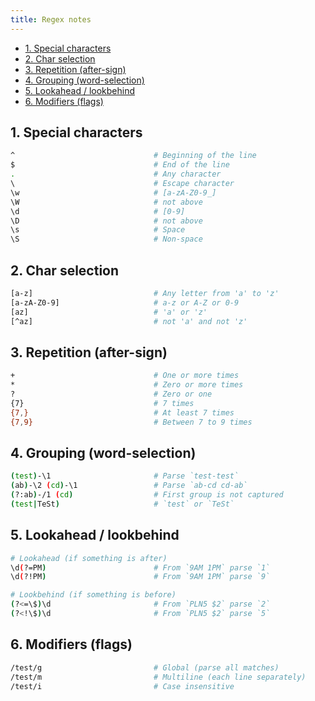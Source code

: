 ```yaml
---
title: Regex notes
---
```


- [1. Special characters](#1-special-characters)
- [2. Char selection](#2-char-selection)
- [3. Repetition (after-sign)](#3-repetition-after-sign)
- [4. Grouping (word-selection)](#4-grouping-word-selection)
- [5. Lookahead / lookbehind](#5-lookahead--lookbehind)
- [6. Modifiers (flags)](#6-modifiers-flags)

## 1. Special characters

```bash
^                               # Beginning of the line
$                               # End of the line
.                               # Any character
\                               # Escape character
\w                              # [a-zA-Z0-9_]
\W                              # not above
\d                              # [0-9]
\D                              # not above
\s                              # Space
\S                              # Non-space
```

## 2. Char selection

```bash
[a-z]                           # Any letter from 'a' to 'z'
[a-zA-Z0-9]                     # a-z or A-Z or 0-9
[az]                            # 'a' or 'z'
[^az]                           # not 'a' and not 'z' 
```

## 3. Repetition (after-sign)

```bash
+                               # One or more times                          
*                               # Zero or more times
?                               # Zero or one
{7}                             # 7 times
{7,}                            # At least 7 times
{7,9}                           # Between 7 to 9 times
```

## 4. Grouping (word-selection)

```bash
(test)-\1                       # Parse `test-test`
(ab)-\2 (cd)-\1                 # Parse `ab-cd cd-ab`
(?:ab)-/1 (cd)                  # First group is not captured
(test|TeSt)                     # `test` or `TeSt`
```

## 5. Lookahead / lookbehind

```bash
# Lookahead (if something is after)
\d(?=PM)                        # From `9AM 1PM` parse `1`
\d(?!PM)                        # From `9AM 1PM` parse `9`

# Lookbehind (if something is before)      
(?<=\$)\d                       # From `PLN5 $2` parse `2`
(?<!\$)\d                       # From `PLN5 $2` parse `5`
```

## 6. Modifiers (flags)

```bash
/test/g                         # Global (parse all matches)
/test/m                         # Multiline (each line separately)
/test/i                         # Case insensitive
```
